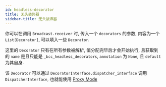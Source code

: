 ```yaml
---
id: headless-decorator
title: 无头装饰器
sidebar-title: 无头装饰器
---
```


你可以在调用 `Broadcast.receiver` 时, 传入一个 `decorators` 的参数,
内容为一个 `List[Decorator]`, 可以填入一些 `Decorator`.

这里的 `Decorator` 只有在所有参数被解析, 值分配完毕后才会开始执行,
且获取到的 `name` 是且只能是 `_bcc_headless_decorators`, `annotation` 为 `None`,
且 `default` 为其自身.

该 `Decorator` 可以通过 `DecoratorInterface.dispatcher_interface` 调用 `DispatcherInterface`,
也就能使用 [Proxy Mode](proxy-mode)